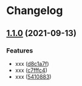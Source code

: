 # Changelog

## [1.1.0](https://www.github.com/ilya-lesikov/test/compare/v1.0.0...v1.1.0) (2021-09-13)


### Features

* xxx ([d8c1a7f](https://www.github.com/ilya-lesikov/test/commit/d8c1a7f051fd0d4b2acf88d55b8bf66b7b7c1890))
* xxx ([c7fffc4](https://www.github.com/ilya-lesikov/test/commit/c7fffc44326b232078c3c053aeeb864849d073e9))
* xxx ([5410883](https://www.github.com/ilya-lesikov/test/commit/54108836ad6c2fc2012315ae5f919c3b93012e34))
